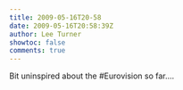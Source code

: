 ```yaml
---
title: 2009-05-16T20-58
date: 2009-05-16T20:58:39Z
author: Lee Turner
showtoc: false
comments: true
---
```


Bit uninspired about the #Eurovision so far....

